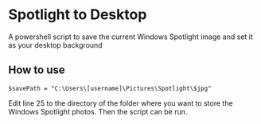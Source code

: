 # Spotlight to Desktop
A powershell script to save the current Windows Spotlight image and set it as your desktop background

## How to use

    $savePath = "C:\Users\[username]\Pictures\Spotlight\$jpg"

Edit line 25 to the directory of the folder where you want to store the Windows Spotlight photos. Then the script can be run.
